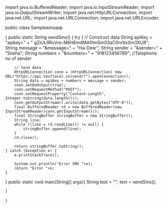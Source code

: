 import java.io.BufferedReader;
import java.io.InputStreamReader;
import java.io.OutputStreamWriter;
import java.net.HttpURLConnection;
import java.net.URL;
import java.net.URLConnection;
import java.net.URLEncoder;

public class Samplesmsapp 
	
{
	public static String sendSms()
	{
	try {
		// Construct data
		String apiKey = "apikey=" + " gZiUL9RvVro-M6HEmdMAfItmSm03aC0nrttxXm3XUR";
		String message = "&message=" + "Hai Dear";
		String sender = "&sender=" + "Sneha";
		String numbers = "&numbers=" + "918123456789"; //Telephone no of sender
		
		// Send data
		HttpURLConnection conn = (HttpURLConnection) new URL("https://api.textlocal.in/send/?").openConnection();
		String data = apiKey + numbers + message + sender;
		conn.setDoOutput(true);
		conn.setRequestMethod("POST");
		conn.setRequestProperty("Content-Length", Integer.toString(data.length()));
		conn.getOutputStream().write(data.getBytes("UTF-8"));
		final BufferedReader rd = new BufferedReader(new InputStreamReader(conn.getInputStream()));
		final StringBuffer stringBuffer = new StringBuffer();
		String line;
		while ((line = rd.readLine()) != null) {
			stringBuffer.append(line);
		}
		rd.close();
		
		return stringBuffer.toString();
	} catch (Exception e) {
		e.printStackTrace();

		System.out.println("Error SMS "+e);
		return "Error "+e;
	}
}
	public static void main(String[] args){
		String test = "";
		test = sendSms();
		
		
	}

}


	
